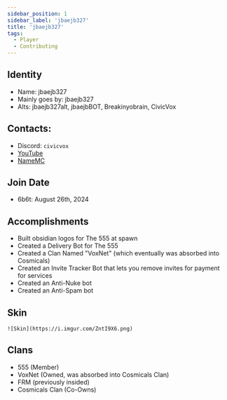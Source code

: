```yaml
---
sidebar_position: 1
sidebar_label: 'jbaejb327'
title: 'jbaejb327'
tags:
  - Player
  - Contributing
---
```



## Identity
* Name: jbaejb327
* Mainly goes by: jbaejb327
* Alts: jbaejb327alt, jbaejbBOT, Breakinyobrain, CivicVox

## Contacts:
* Discord: `civicvox`
* [YouTube](https://www.youtube.com/channel/@civicvox/)
* [NameMC](https://skinmc.net/profile/jbaejb327.1)

## Join Date
* 6b6t: August 26th, 2024

## Accomplishments
* Built obsidian logos for The 555 at spawn
* Created a Delivery Bot for The 555
* Created a Clan Named "VoxNet" (which eventually was absorbed into Cosmicals)
* Created an Invite Tracker Bot that lets you remove invites for payment for services
* Created an Anti-Nuke bot
* Created an Anti-Spam bot

## Skin
`![Skin](https://i.imgur.com/ZntI9X6.png)`

## Clans
- 555 (Member)
- VoxNet (Owned, was absorbed into Cosmicals Clan)
- FRM (previously insided)
- Cosmicals Clan (Co-Owns)